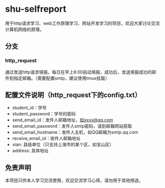 # shu-selfreport
用于http请求学习、web工作原理学习、网站开发学习的项目，欢迎大家讨论交流计算机网络的原理。

## 分支

### http_request
通过发送http请求填报。每日在早上8:00自动填报，成功后，发送填报成功的邮件到指定邮箱。（需要配置smtp，建议使用tmux挂载）

## 配置文件说明（http_request下的config.txt）
* student_id：学号
* student_password：学号的密码
* send_email_id：发件人邮箱地址，如xxxx@qq.com
* send_email_password：发件人smtp密码，请到邮箱网站获取
* send_email_hostname：发件人主机，如QQ邮箱为smtp.qq.com
* receive_email_id：收件人邮箱地址
* xian: 县级单位（只支持上海市的某个区，如宝山区）
* address: 具体地址

## 免责声明
本项目只供本人学习交流使用，欢迎交流学习心得，请勿用于其他用途。
